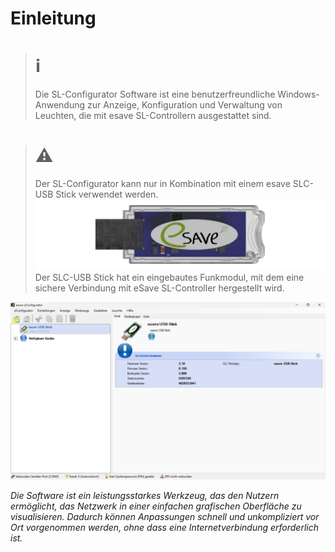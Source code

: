 # Einleitung
># ℹ
>Die SL-Configurator Software ist eine benutzerfreundliche Windows-Anwendung zur Anzeige, Konfiguration und Verwaltung von Leuchten, die mit esave SL-Controllern ausgestattet sind.

># ⚠
> Der SL-Configurator kann nur in Kombination mit einem esave SLC-USB Stick verwendet werden.
>![USB-Stick](usb-stick.png)  
>Der SLC-USB Stick hat ein eingebautes Funkmodul, mit dem eine sichere Verbindung mit eSave SL-Controller hergestellt wird.
 
![Hauptansicht des SL-Configurators](einleitung.png)  

*Die Software ist ein leistungsstarkes Werkzeug, das den Nutzern ermöglicht, das Netzwerk in einer einfachen grafischen Oberfläche zu visualisieren. Dadurch können Anpassungen schnell und unkompliziert vor Ort vorgenommen werden, ohne dass eine Internetverbindung erforderlich ist.*
